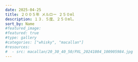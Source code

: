```yaml
---
date: 2025-04-25
title: ２００５年 メルロー ２５０ml
description: １３．５度、２５０ml。
sort_by: Name
#featured_image: 
#featured: true
#type: gallery
#categories: ["whisky", "macallan"]
#resources:
#  - src: macallan/20_30_40_50/PXL_20241004_100905984.jpg
---
```

